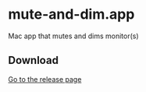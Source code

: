 

# mute-and-dim.app
Mac app that mutes and dims monitor(s)

## Download
[Go to the release page](https://github.com/asherbanipal/mute-and-dim.app.git)
